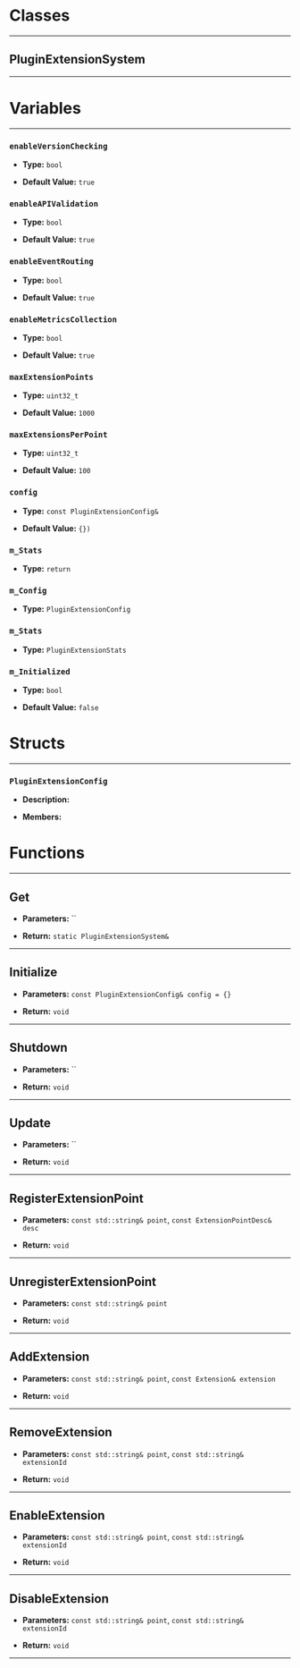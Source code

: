 # Classes
---

## PluginExtensionSystem
---




# Variables
---

### `enableVersionChecking`

- **Type:** `bool`

- **Default Value:** `true`



### `enableAPIValidation`

- **Type:** `bool`

- **Default Value:** `true`



### `enableEventRouting`

- **Type:** `bool`

- **Default Value:** `true`



### `enableMetricsCollection`

- **Type:** `bool`

- **Default Value:** `true`



### `maxExtensionPoints`

- **Type:** `uint32_t`

- **Default Value:** `1000`



### `maxExtensionsPerPoint`

- **Type:** `uint32_t`

- **Default Value:** `100`



### `config`

- **Type:** `const PluginExtensionConfig&`

- **Default Value:** `{})`



### `m_Stats`

- **Type:** `return`



### `m_Config`

- **Type:** `PluginExtensionConfig`



### `m_Stats`

- **Type:** `PluginExtensionStats`



### `m_Initialized`

- **Type:** `bool`

- **Default Value:** `false`




# Structs
---

### `PluginExtensionConfig`

- **Description:** 

- **Members:**




# Functions
---

## Get



- **Parameters:** ``

- **Return:** `static PluginExtensionSystem&`

---

## Initialize



- **Parameters:** `const PluginExtensionConfig& config = {}`

- **Return:** `void`

---

## Shutdown



- **Parameters:** ``

- **Return:** `void`

---

## Update



- **Parameters:** ``

- **Return:** `void`

---

## RegisterExtensionPoint



- **Parameters:** `const std::string& point`, `const ExtensionPointDesc& desc`

- **Return:** `void`

---

## UnregisterExtensionPoint



- **Parameters:** `const std::string& point`

- **Return:** `void`

---

## AddExtension



- **Parameters:** `const std::string& point`, `const Extension& extension`

- **Return:** `void`

---

## RemoveExtension



- **Parameters:** `const std::string& point`, `const std::string& extensionId`

- **Return:** `void`

---

## EnableExtension



- **Parameters:** `const std::string& point`, `const std::string& extensionId`

- **Return:** `void`

---

## DisableExtension



- **Parameters:** `const std::string& point`, `const std::string& extensionId`

- **Return:** `void`

---
